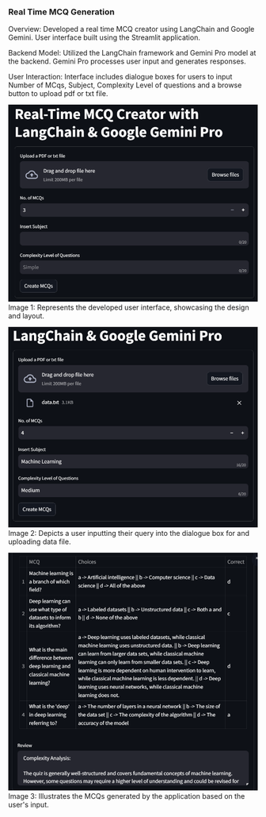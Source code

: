 ### Real Time MCQ Generation

Overview:
Developed a real time MCQ creator using LangChain and Google Gemini.
User interface built using the Streamlit application.

Backend Model:
Utilized the LangChain framework and Gemini Pro model at the backend.
Gemini Pro processes user input and generates responses.

User Interaction:
Interface includes dialogue boxes for users to input Number of MCqs, Subject, Complexity Level of questions and a browse button to upload pdf or txt file.

![User Interface](images/user_interface.PNG)
Image 1: Represents the developed user interface, showcasing the design and layout.

![Input Prompt](images/input.PNG)
Image 2: Depicts a user inputting their query into the dialogue box for and uploading data file.

![Response](images/response.PNG)
Image 3: Illustrates the MCQs generated by the application based on the user's input.
